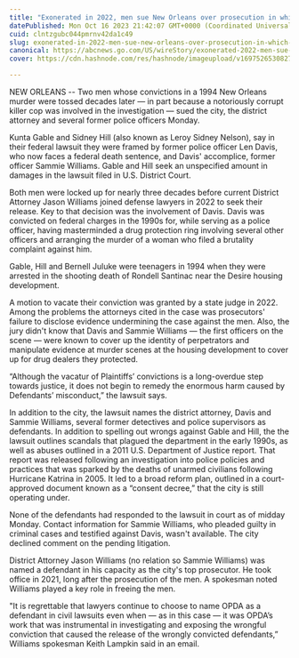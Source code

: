 ```yaml
---
title: "Exonerated in 2022, men sue New Orleans over prosecution in which killer cop Len Davis played a role"
datePublished: Mon Oct 16 2023 21:42:07 GMT+0000 (Coordinated Universal Time)
cuid: clntzgubc044pmrnv42da1c49
slug: exonerated-in-2022-men-sue-new-orleans-over-prosecution-in-which-killer-cop-len-davis-played-a-role-1
canonical: https://abcnews.go.com/US/wireStory/exonerated-2022-men-sue-new-orleans-prosecution-killer-104020373
cover: https://cdn.hashnode.com/res/hashnode/imageupload/v1697526530827/c990b8b8-c0c5-4b10-8fcb-cd51815c361e.jpeg

---
```


NEW ORLEANS -- Two men whose convictions in a 1994 New Orleans murder were tossed decades later — in part because a notoriously corrupt killer cop was involved in the investigation — sued the city, the district attorney and several former police officers Monday.

Kunta Gable and Sidney Hill (also known as Leroy Sidney Nelson), say in their federal lawsuit they were framed by former police officer Len Davis, who now faces a federal death sentence, and Davis' accomplice, former officer Sammie Williams. Gable and Hill seek an unspecified amount in damages in the lawsuit filed in U.S. District Court.

Both men were locked up for nearly three decades before current District Attorney Jason Williams joined defense lawyers in 2022 to seek their release. Key to that decision was the involvement of Davis. Davis was convicted on federal charges in the 1990s for, while serving as a police officer, having masterminded a drug protection ring involving several other officers and arranging the murder of a woman who filed a brutality complaint against him.

Gable, Hill and Bernell Juluke were teenagers in 1994 when they were arrested in the shooting death of Rondell Santinac near the Desire housing development.

A motion to vacate their conviction was granted by a state judge in 2022. Among the problems the attorneys cited in the case was prosecutors' failure to disclose evidence undermining the case against the men. Also, the jury didn't know that Davis and Sammie Williams — the first officers on the scene — were known to cover up the identity of perpetrators and manipulate evidence at murder scenes at the housing development to cover up for drug dealers they protected.

“Although the vacatur of Plaintiffs’ convictions is a long-overdue step towards justice, it does not begin to remedy the enormous harm caused by Defendants’ misconduct,” the lawsuit says.

In addition to the city, the lawsuit names the district attorney, Davis and Sammie Williams, several former detectives and police supervisors as defendants. In addition to spelling out wrongs against Gable and Hill, the the lawsuit outlines scandals that plagued the department in the early 1990s, as well as abuses outlined in a 2011 U.S. Department of Justice report. That report was released following an investigation into police policies and practices that was sparked by the deaths of unarmed civilians following Hurricane Katrina in 2005. It led to a broad reform plan, outlined in a court-approved document known as a “consent decree,” that the city is still operating under.

None of the defendants had responded to the lawsuit in court as of midday Monday. Contact information for Sammie Williams, who pleaded guilty in criminal cases and testified against Davis, wasn't available. The city declined comment on the pending litigation.

District Attorney Jason Williams (no relation so Sammie Williams) was named a defendant in his capacity as the city's top prosecutor. He took office in 2021, long after the prosecution of the men. A spokesman noted Williams played a key role in freeing the men.

"It is regrettable that lawyers continue to choose to name OPDA as a defendant in civil lawsuits even when — as in this case — it was OPDA’s work that was instrumental in investigating and exposing the wrongful conviction that caused the release of the wrongly convicted defendants,” Williams spokesman Keith Lampkin said in an email.
